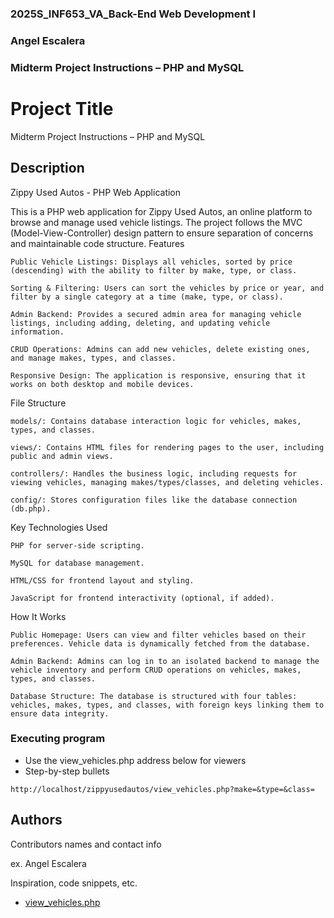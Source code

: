 ### 2025S_INF653_VA_Back-End Web Development I
### Angel Escalera
### Midterm Project Instructions – PHP and MySQL


# Project Title

Midterm Project Instructions – PHP and MySQL

## Description

Zippy Used Autos - PHP Web Application

This is a PHP web application for Zippy Used Autos, an online platform to browse and manage used vehicle listings. The project follows the MVC (Model-View-Controller) design pattern to ensure separation of concerns and maintainable code structure.
Features

    Public Vehicle Listings: Displays all vehicles, sorted by price (descending) with the ability to filter by make, type, or class.

    Sorting & Filtering: Users can sort the vehicles by price or year, and filter by a single category at a time (make, type, or class).

    Admin Backend: Provides a secured admin area for managing vehicle listings, including adding, deleting, and updating vehicle information.

    CRUD Operations: Admins can add new vehicles, delete existing ones, and manage makes, types, and classes.

    Responsive Design: The application is responsive, ensuring that it works on both desktop and mobile devices.

File Structure

    models/: Contains database interaction logic for vehicles, makes, types, and classes.

    views/: Contains HTML files for rendering pages to the user, including public and admin views.

    controllers/: Handles the business logic, including requests for viewing vehicles, managing makes/types/classes, and deleting vehicles.

    config/: Stores configuration files like the database connection (db.php).

Key Technologies Used

    PHP for server-side scripting.

    MySQL for database management.

    HTML/CSS for frontend layout and styling.

    JavaScript for frontend interactivity (optional, if added).

How It Works

    Public Homepage: Users can view and filter vehicles based on their preferences. Vehicle data is dynamically fetched from the database.

    Admin Backend: Admins can log in to an isolated backend to manage the vehicle inventory and perform CRUD operations on vehicles, makes, types, and classes.

    Database Structure: The database is structured with four tables: vehicles, makes, types, and classes, with foreign keys linking them to ensure data integrity.


### Executing program

* Use the view_vehicles.php address below for viewers
* Step-by-step bullets
```
http://localhost/zippyusedautos/view_vehicles.php?make=&type=&class=
```


## Authors

Contributors names and contact info

ex. Angel Escalera




Inspiration, code snippets, etc.
* [view_vehicles.php](http://localhost/zippyusedautos/view_vehicles.php?make=&type=&class=)
